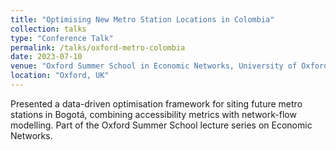```yaml
---
title: "Optimising New Metro Station Locations in Colombia"
collection: talks
type: "Conference Talk"
permalink: /talks/oxford-metro-colombia
date: 2023-07-10
venue: "Oxford Summer School in Economic Networks, University of Oxford"
location: "Oxford, UK"
---
```


Presented a data-driven optimisation framework for siting future metro stations in Bogotá, combining accessibility metrics with network-flow modelling. Part of the Oxford Summer School lecture series on Economic Networks.
